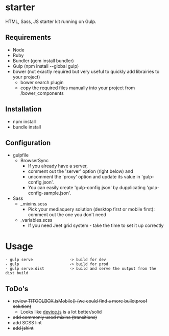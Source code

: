 starter
=======

HTML, Sass, JS starter kit running on Gulp.

## Requirements
 - Node
 - Ruby
 - Bundler (gem install bundler)
 - Gulp (npm install --global gulp)
 - bower (not exactly required but very useful to quickly add librairies to your project)
	- bower search plugin
	- copy the required files manually into your project from /bower_components

## Installation
- npm install
- bundle install

## Configuration
- gulpfile
	- BrowserSync
		- If you already have a server,
		- comment out the 'server' option (right below) and
		- uncomment the 'proxy' option and update its value in 'gulp-config.json'.
		- You can easily create 'gulp-config.json' by dupplicating 'gulp-config-sample.json'.
- Sass
	- _mixins.scss
		- Pick your mediaquery solution (desktop first or mobile first): comment out the one you don't need
	- _variables.scss
		- If you need Jeet grid system - take the time to set it up correctly

# Usage
```Shell
- gulp serve 				-> build for dev
- gulp 						-> build for prod
- gulp serve:dist 			-> build and serve the output from the dist build
```

## ToDo's
- ~~review TITOOLBOX.isMobile() (we could find a more bulletproof solution)~~
	- Looks like [device.js](https://github.com/matthewhudson/device.js) is a lot better/solid
- ~~add commonly used mixins (transitions)~~
- add SCSS lint
- ~~add jshint~~
